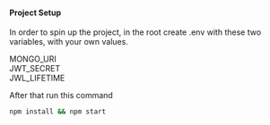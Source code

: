 #### Project Setup

In order to spin up the project, in the root create .env with these two variables, with your own values.

MONGO_URI\
JWT_SECRET\
JWL_LIFETIME

After that run this command

```bash
npm install && npm start
```
